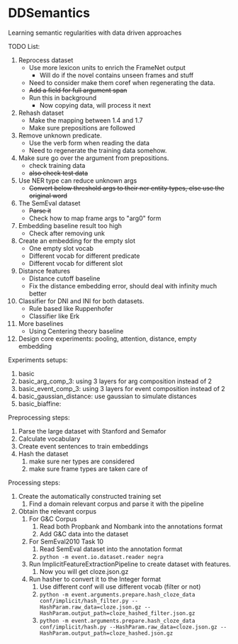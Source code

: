 # DDSemantics
Learning semantic regularities with data driven approaches

TODO List:
1. Reprocess dataset
    - Use more lexicon units to enrich the FrameNet output 
        - Will do if the novel contains unseen frames and stuff
    - Need to consider make them coref when regenerating the data.
    - ~~Add a field for full argument span~~
    - Run this in background
        - Now copying data, will process it next
1. Rehash dataset
    - Make the mapping between 1.4 and 1.7
    - Make sure prepositions are followed
1. Remove unknown predicate.
    - Use the verb form when reading the data 
    - Need to regenerate the training data somehow.
1. Make sure go over the argument from prepositions.
    - check training data
    - ~~also check test data~~
1. Use NER type can reduce unknown args
    - ~~Convert below threshold args to their ner entity types, else use the original word~~
1. The SemEval dataset
    - ~~Parse it~~
    - Check how to map frame args to "arg0" form
1. Embedding baseline result too high
    - Check after removing unk
1. Create an embedding for the empty slot
    - One empty slot vocab
    - Different vocab for different predicate
    - Different vocab for different slot
1. Distance features
    - Distance cutoff baseline
    - Fix the distance embedding error, should deal with infinity much better
1. Classifier for DNI and INI for both datasets.
    - Rule based like Ruppenhofer
    - Classifier like Erk
1. More baselines
    - Using Centering theory baseline
1. Design core experiments: pooling, attention, distance, empty embedding


Experiments setups:
1. basic
1. basic_arg_comp_3: using 3 layers for arg composition instead of 2
1. basic_event_comp_3: using 3 layers for event composition instead of 2
1. basic_gaussian_distance: use gaussian to simulate distances
1. basic_biaffine:

Preprocessing steps:
1. Parse the large dataset with Stanford and Semafor
1. Calculate vocabulary
1. Create event sentences to train embeddings
1. Hash the dataset
    1. make sure ner types are considered
    1. make sure frame types are taken care of 

Processing steps:
1. Create the automatically constructed training set
    1. Find a domain relevant corpus and parse it with the pipeline
1. Obtain the relevant corpus
    1. For G&C Corpus
        1. Read both Propbank and Nombank into the annotations format
        1. Add G&C data into the dataset        
    1. For SemEval2010 Task 10
        1. Read SemEval dataset into the annotation format
        1. ```python -m event.io.dataset.reader negra```
    1. Run ImplicitFeatureExtractionPipeline to create dataset with features.
        1. Now you will get cloze.json.gz
    1. Run hasher to convert it to the Integer format
        1. Use different conf will use different vocab (filter or not) 
        1. ```python -m event.arguments.prepare.hash_cloze_data conf/implicit/hash_filter.py --HashParam.raw_data=cloze.json.gz --HashParam.output_path=cloze_hashed_filter.json.gz```
        1. ```python -m event.arguments.prepare.hash_cloze_data conf/implicit/hash.py --HashParam.raw_data=cloze.json.gz --HashParam.output_path=cloze_hashed.json.gz```


